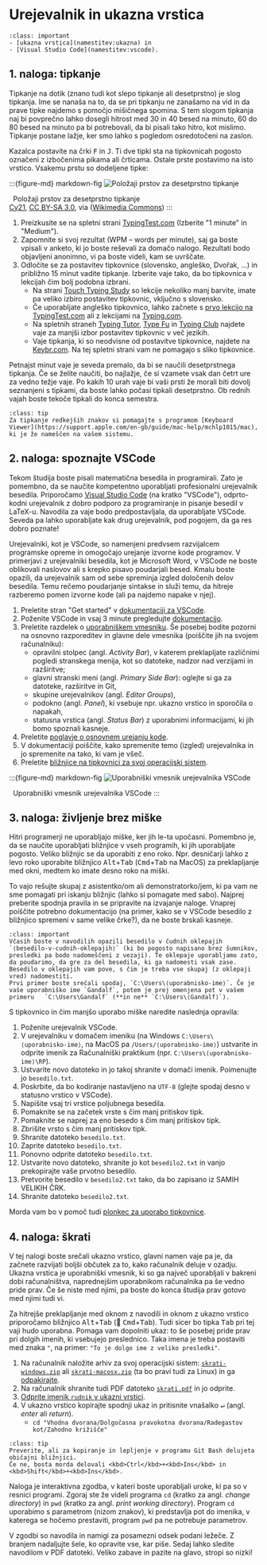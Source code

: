# Urejevalnik in ukazna vrstica

`````{admonition} Programska oprema
:class: important
- [ukazna vrstica](namestitev:ukazna) in 
- [Visual Studio Code](namestitev:vscode).
`````

## 1. naloga: tipkanje

Tipkanje na dotik (znano tudi kot slepo tipkanje ali desetprstno) je slog tipkanja. Ime se nanaša na to, da se pri tipkanju ne zanašamo na vid in da prave tipke najdemo s pomočjo mišičnega spomina.
S tem slogom tipkanja naj bi povprečno lahko dosegli hitrost med 30 in 40 besed na minuto, 60 do 80 besed na minuto pa bi potrebovali, da bi pisali tako hitro, kot mislimo.
Tipkanje postane lažje, ker smo lahko s pogledom osredotočeni na zaslon.

Kazalca postavite na črki <kbd>F</kbd> in <kbd>J</kbd>. Ti dve tipki sta na tipkovnicah pogosto označeni z izbočenima pikama ali črticama. Ostale prste postavimo na isto vrstico. Vsakemu prstu so dodeljene tipke:

:::{figure-md} markdown-fig
![Položaji prstov za desetprstno tipkanje](01-vscode-in-terminal/Typing-colour_for-finger-positions.png)

&nbsp; Položaji prstov za desetprstno tipkanje\
<span class="avtor">
   [Cy21](https://commons.wikimedia.org/wiki/User:Cy21),
   [CC BY-SA 3.0](https://creativecommons.org/licenses/by-sa/3.0),
   via ([Wikimedia Commons](https://commons.wikimedia.org/wiki/File:Typing-colour_for-finger-positions.svg.png))
</span>
:::

1. Preizkusite se na spletni strani [TypingTest.com](http://www.typingtest.com) (Izberite "1 minute" in "Medium").
2. Zapomnite si svoj rezultat (WPM – words per minute), saj ga boste vpisali v anketo, ki jo boste reševali za domačo nalogo.
   Rezultati bodo objavljeni anonimno, vi pa boste videli, kam se uvrščate.
3. Odločite se za postavitev tipkovnice (slovensko, angleško, Dvořak, ...) in približno 15 minut vadite tipkanje. Izberite vaje tako, da bo tipkovnica v lekcijah čim bolj podobna izbrani.
   - Na strani [Touch Typing Study](https://www.typingstudy.com/sl-slovenian-1/lesson/1/part/1) so lekcije nekoliko manj barvite, imate pa veliko izbiro postavitev tipkovnic, vključno s slovensko.
   - Če uporabljate angleško tipkovnico, lahko začnete s [prvo lekcijo na TypingTest.com](https://www.typingtest.com/trainer/applet.html?course_url=course_descriptions/fl5_us_sr_touchtyping.xml&lesson_id=A001) ali z lekcijami na [Typing.com](https://www.typing.com/student/lessons).
   - Na spletnih straneh [Typing Tutor](https://www.typingtutor-online.com), [Type Fu](https://type-fu.com) in [Typing Club](https://www.edclub.com/sportal/program-3.game) najdete vaje za manjši izbor postavitev tipkovnic v več jezikih.
   - Vaje tipkanja, ki so neodvisne od postavitve tipkovnice, najdete na [Keybr.com](https://www.keybr.com). 
   Na tej spletni strani vam ne pomagajo s sliko tipkovnice.

Petnajst minut vaje je seveda premalo, da bi se naučili desetprstnega tipkanja.
Če se želite naučiti, bo najlažje, če si vzamete vsak dan četrt ure za vedno težje vaje.
Po kakih 10 urah vaje bi vaši prsti že morali biti dovolj seznanjeni s tipkami, 
da boste lahko počasi tipkali desetprstno.
Ob rednih vajah boste tekoče tipkali do konca semestra.

`````{admonition} Nasvet za operacijski sistem MacOS
:class: tip
Za tipkanje redkejših znakov si pomagajte s programom [Keyboard Viewer](https://support.apple.com/en-gb/guide/mac-help/mchlp1015/mac),
ki je že nameščen na vašem sistemu.
`````

## 2. naloga: spoznajte VSCode

Tekom študija boste pisali matematična besedila in programirali.
Zato je pomembno, da se naučite kompetentno uporabljati profesionalni urejevalnik besedila. 
Priporočamo [Visual Studio Code](https://code.visualstudio.com/) (na kratko "VSCode"), 
odprto-kodni urejevalnik z dobro podporo za programiranje in pisanje besedil v LaTeX-u.
Navodila za vaje bodo predpostavljala, da uporabljate VSCode.
Seveda pa lahko uporabljate kak drug urejevalnik, pod pogojem, da ga res dobro poznate!

Urejevalniki, kot je VSCode, so namenjeni predvsem razvijalcem programske opreme in omogočajo urejanje izvorne kode programov.
V primerjavi z urejevalniki besedila, kot je Microsoft Word, v VSCode ne boste oblikovali naslovov ali s krepko pisavo poudarjali besed.
Kmalu boste opazili, da urejevalnik sam od sebe spreminja izgled določenih delov besedila. 
Temu rečemo poudarjanje sintakse in služi temu, da hitreje razberemo pomen izvorne kode (ali pa najdemo napake v njej).

1. Preletite stran "Get started" v [dokumentaciji za VSCode](https://code.visualstudio.com/docs).
2. Poženite VSCode in vsaj 3 minute pregledujte [dokumentacijo](https://code.visualstudio.com/docs).
3. Preletite razdelek o [uporabniškem vmesniku](https://code.visualstudio.com/docs/getstarted/userinterface).
   Še posebej bodite pozorni na osnovno razporeditev in glavne dele vmesnika (poiščite jih na svojem računalniku): 
    - opravilni stolpec (angl. _Activity Bar_), v katerem preklapljate različnimi pogledi stranskega menija, 
      kot so datoteke, nadzor nad verzijami in razširitve;
    - glavni stranski meni (angl. _Primary Side Bar_): oglejte si ga za datoteke, razširitve in Git,
    - skupine urejevalnikov (angl. _Editor Groups_),
    - podokno (angl. _Panel_), ki vsebuje npr. ukazno vrstico in sporočila o napakah,
    - statusna vrstica (angl. _Status Bar_) z uporabnimi informacijami, ki jih bomo spoznali kasneje.
4. Preletite [poglavje o osnovnem urejanju kode](https://code.visualstudio.com/docs/editor/codebasics).
5. V dokumentaciji poiščite, kako spremenite temo (izgled) urejevalnika in jo spremenite na tako, ki vam je všeč. 
6. Preletite [bližnjice na tipkovnici za svoj operacijski sistem](https://code.visualstudio.com/docs/getstarted/keybindings#_keyboard-shortcuts-reference).


:::{figure-md} markdown-fig
![Uporabniški vmesnik urejevalnika VSCode](01-vscode-in-terminal/vscode-ui.png)

&nbsp; Uporabniški vmesnik urejevalnika VSCode
:::

## 3. naloga: življenje brez miške

Hitri programerji ne uporabljajo miške, ker jih le-ta upočasni. Pomembno je, da se naučite
uporabljati bližnjice v vseh programih, ki jih uporabljate pogosto. 
Veliko bližnjic se da uporabiti z eno roko. Npr. desničarji lahko z levo roko uporabite bližnjico <kbd>Alt</kbd>+<kbd>Tab</kbd> (<kbd>Cmd</kbd>+<kbd>Tab</kbd> na MacOS) za preklapljanje med okni, medtem ko imate desno roko na miški.

To vajo rešujte skupaj z asistentko/om ali demonstratorko/jem, ki pa vam ne sme pomagati pri iskanju bližnjic (lahko si pomagate med sabo).
Najprej preberite spodnja pravila in se pripravite na izvajanje naloge. 
Vnaprej poiščite potrebno dokumentacijo (na primer, kako se v VSCode besedilo z bližnjico spremeni v same velike
črke?), da ne boste brskali kasneje.

`````{admonition} Pozor, uvajamo standarden zapis
:class: important
Včasih boste v navodilih opazili besedilo v čudnih oklepajih `⟨besedilo-v-cudnih-oklepajih⟩` (ki bo pogosto napisano brez šumnikov, presledki pa bodo nadomeščeni z vezaji). Te oklepaje uporabljamo zato, da poudarimo, da gre za del besedila, ki ga nadomesti vsak zase. Besedilo v oklepajih vam pove, s čim je treba vse skupaj (z oklepaji vred) nadomestiti.
Prvi primer boste srečali spodaj, `C:\Users\⟨uporabnisko-ime⟩`. Če je vaše uporabniško ime `Gandalf`, potem je prej omenjena pot v vašem primeru   `C:\Users\Gandalf` (**in ne** `C:\Users\⟨Gandalf⟩`).
`````

S tipkovnico in čim manjšo uporabo miške naredite naslednja opravila:

 1. Poženite urejevalnik VSCode.
 2. V urejevalniku v domačem imeniku (na Windows `C:\Users\⟨uporabnisko-ime⟩`, na MacOS pa `/Users/⟨uporabnisko-ime⟩`)
    ustvarite in odprite imenik za Računalniški praktikum (npr. `C:\Users\⟨uporabnisko-ime⟩\RP`).
 3. Ustvarite novo datoteko in jo takoj shranite v domači imenik. Poimenujte jo `besedilo.txt`.
 4. Poskrbite, da bo kodiranje nastavljeno na `UTF-8` (glejte spodaj desno v statusno vrstico v VSCode).
 5. Napišite vsaj tri vrstice poljubnega besedila.
 6. Pomaknite se na začetek vrste s čim manj pritiskov tipk.
 7. Pomaknite se naprej za eno besedo s čim manj pritiskov tipk.
 8. Zbrišite vrsto s čim manj pritiskov tipk.
 9. Shranite datoteko `besedilo.txt`.
10. Zaprite datoteko `besedilo.txt`.
11. Ponovno odprite datoteko `besedilo.txt`.
12. Ustvarite novo datoteko, shranite jo kot `besedilo2.txt` in vanjo prekopirajte vaše prvotno besedilo.
13. Pretvorite besedilo v `besedilo2.txt` tako, da bo zapisano iz SAMIH VELIKIH ČRK.
14. Shranite datoteko `besedilo2.txt`.

Morda vam bo v pomoč tudi [plonkec za uporabo tipkovnice](plonkec:tipkovnica).

## 4. naloga: škrati

V tej nalogi boste srečali ukazno vrstico, glavni namen vaje pa je, 
da začnete razvijati boljši občutek za to, kako računalnik deluje v ozadju.
Ukazna vrstica je uporabniški vmesnik, ki so ga največ uporabljali v bakreni dobi računalništva,
naprednejšim uporabnikom računalnika pa še vedno pride prav.
Če še niste med njimi, pa boste do konca študija prav gotovo med njimi tudi vi.

Za hitrejše preklapljanje med oknom z navodili in oknom z ukazno vrstico priporočamo 
bližnjico <kbd>Alt</kbd>+<kbd>Tab</kbd> (🍎 <kbd>Cmd</kbd>+<kbd>Tab</kbd>). 
Tudi sicer bo tipka <kbd>Tab</kbd> pri tej vaji hudo uporabna. 
Pomaga vam dopolniti ukaz: to še posebej pride prav pri dolgih imenih, ki vsebujejo preslednico.
Taka imena je treba postaviti med znaka `"`, na primer: `"To je dolgo ime z veliko presledki"`.

1. Na računalnik naložite arhiv za svoj operacijski sistem: [`skrati-windows.zip`](01-vscode-in-terminal/skrati-windows.zip)
   ali [`skrati-macosx.zip`](01-vscode-in-terminal/skrati-macosx.zip) (ta bo pravi tudi za Linux) in ga [odpakirajte](faq:zip).
2. Na računalnik shranite tudi PDF datoteko [`skrati.pdf`](01-vscode-in-terminal/skrati.pdf) in jo odprite.
3. [Odprite imenik `rudnik` v ukazni vrstici](faq:ukazna-imenik).
4. V ukazno vrstico kopirajte spodnji ukaz in pritisnite vnašalko <kbd>↵</kbd> (angl. _enter_ ali _return_). 
   - `cd "Vhodna dvorana/Dolgočasna pravokotna dvorana/Radegastov kot/Zahodno križišče"`

`````{admonition} Nasvet za operacijski sistem Windows
:class: tip
Preverite, ali za kopiranje in lepljenje v programu Git Bash delujeta običajni bližnjici.
Če ne, bosta morda delovali <kbd>Ctrl</kbd>+<kbd>Ins</kbd> in <kbd>Shift</kbd>+<kbd>Ins</kbd>.
`````

<!-- Dodatno za Windows Powershell (staro)
$OutputEncoding = [System.Console]::OutputEncoding =[System.Console]::InputEncoding = [System.Text.Encoding]::UTF8 
$PSDefaultParameterValues['*:Encoding'] = 'utf8'
? https://stackoverflow.com/questions/10651975/unicode-utf-8-with-git-bash
-->

Naloga je interaktivna zgodba, v kateri boste uporabljali uroke, ki pa so v resnici programi.
Zgoraj ste že videli programa `cd` (kratko za angl. *change directory*) in `pwd` (kratko za angl. *print working directory*).
Program `cd` uporabimo s parametrom (nizom znakov), ki predstavlja pot do imenika, v katerega se hočemo prestaviti,
program `pwd` pa ne potrebuje parametrov.

V zgodbi so navodila in namigi za posamezni odsek podani ležeče.
Z branjem nadaljujte šele, ko opravite vse, kar piše.
Sedaj lahko sledite navodilom v PDF datoteki.
Veliko zabave in pazite na glavo, stropi so nizki!
